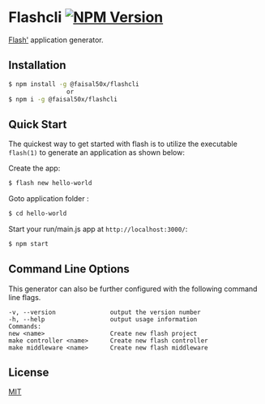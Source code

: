 # Flashcli [![NPM Version][npm-image]][npm-url]

[Flash'](https://www.npmjs.com/package/@faisal50x/flash) application generator.

## Installation

```sh
$ npm install -g @faisal50x/flashcli
                or
$ npm i -g @faisal50x/flashcli
```

## Quick Start

The quickest way to get started with flash is to utilize the executable `flash(1)` to generate an application as shown below:

Create the app:

```bash
$ flash new hello-world
```

Goto application folder :

```bash
$ cd hello-world
```

Start your run/main.js app at `http://localhost:3000/`:

```bash
$ npm start
```

## Command Line Options

This generator can also be further configured with the following command line flags.

    -v, --version               output the version number
    -h, --help                  output usage information
    Commands:
    new <name>                  Create new flash project
    make controller <name>      Create new flash controller
    make middleware <name>      Create new flash middleware

## License

[MIT](LICENSE)

[npm-image]: https://img.shields.io/npm/v/@faisal50x/flashcli.svg
[npm-url]: https://npmjs.org/package/@faisal50x/flashcli
[downloads-url]: https://npmjs.org/package/@faisal50x/flashcli
